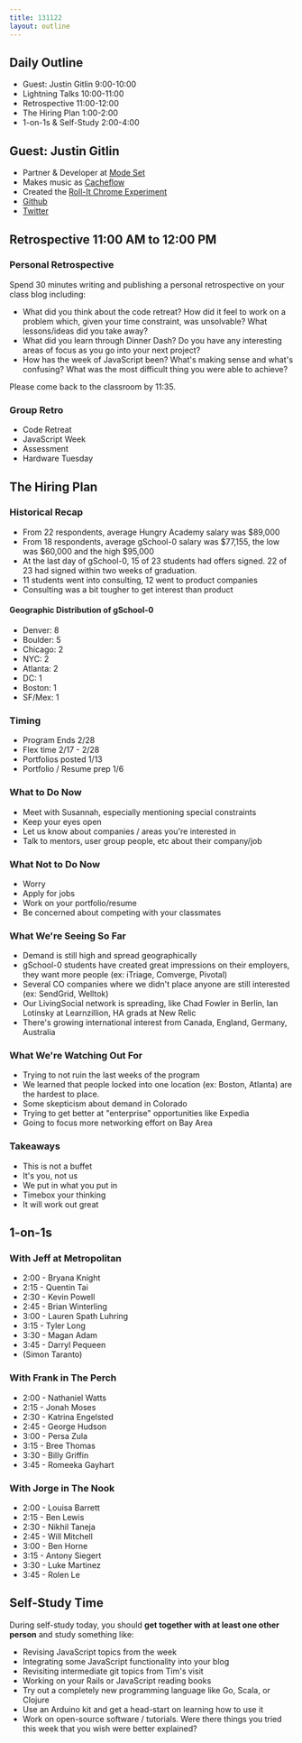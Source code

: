 ```yaml
---
title: 131122
layout: outline
---
```


## Daily Outline

* Guest: Justin Gitlin 9:00-10:00
* Lightning Talks 10:00-11:00
* Retrospective 11:00-12:00
* The Hiring Plan 1:00-2:00
* 1-on-1s & Self-Study 2:00-4:00

## Guest: Justin Gitlin

* Partner & Developer at [Mode Set](http://modeset.com/)
* Makes music as [Cacheflow](http://www.cacheflowe.com/)
* Created the [Roll-It Chrome Experiment](http://chrome.com/campaigns/rollit)
* [Github](https://github.com/cacheflowe)
* [Twitter](https://twitter.com/cacheflowe)

## Retrospective 11:00 AM to 12:00 PM

### Personal Retrospective

Spend 30 minutes writing and publishing a personal retrospective on your class blog including:

* What did you think about the code retreat? How did it feel to work on a problem which, given your time constraint, was unsolvable? What lessons/ideas did you take away?
* What did you learn through Dinner Dash? Do you have any interesting areas of focus as you go into your next project?
* How has the week of JavaScript been? What's making sense and what's confusing? What was the most difficult thing you were able to achieve?

Please come back to the classroom by 11:35.

### Group Retro

* Code Retreat
* JavaScript Week
* Assessment
* Hardware Tuesday

## The Hiring Plan

### Historical Recap

* From 22 respondents, average Hungry Academy salary was $89,000
* From 18 respondents, average gSchool-0 salary was $77,155, the low was $60,000 and the high $95,000
* At the last day of gSchool-0, 15 of 23 students had offers signed. 22 of 23 had signed within two weeks of graduation.
* 11 students went into consulting, 12 went to product companies
* Consulting was a bit tougher to get interest than product

#### Geographic Distribution of gSchool-0

* Denver: 8
* Boulder: 5
* Chicago: 2
* NYC: 2
* Atlanta: 2
* DC: 1
* Boston: 1
* SF/Mex: 1

### Timing

* Program Ends 2/28
* Flex time 2/17 - 2/28
* Portfolios posted 1/13
* Portfolio / Resume prep 1/6

### What to Do Now

* Meet with Susannah, especially mentioning special constraints
* Keep your eyes open
* Let us know about companies / areas you're interested in
* Talk to mentors, user group people, etc about their company/job

### What Not to Do Now

* Worry
* Apply for jobs
* Work on your portfolio/resume
* Be concerned about competing with your classmates

### What We're Seeing So Far

* Demand is still high and spread geographically
* gSchool-0 students have created great impressions on their employers, they want more people (ex: iTriage, Comverge, Pivotal)
* Several CO companies where we didn't place anyone are still interested (ex: SendGrid, Welltok)
* Our LivingSocial network is spreading, like Chad Fowler in Berlin, Ian Lotinsky at Learnzillion, HA grads at New Relic
* There's growing international interest from Canada, England, Germany, Australia

### What We're Watching Out For

* Trying to not ruin the last weeks of the program
* We learned that people locked into one location (ex: Boston, Atlanta) are the hardest to place.
* Some skepticism about demand in Colorado
* Trying to get better at "enterprise" opportunities like Expedia
* Going to focus more networking effort on Bay Area

### Takeaways

* This is not a buffet
* It's you, not us
* We put in what you put in
* Timebox your thinking
* It will work out great

## 1-on-1s

### With Jeff at Metropolitan

* 2:00 - Bryana Knight
* 2:15 - Quentin Tai
* 2:30 - Kevin Powell
* 2:45 - Brian Winterling
* 3:00 - Lauren Spath Luhring
* 3:15 - Tyler Long
* 3:30 - Magan Adam
* 3:45 - Darryl Pequeen
* (Simon Taranto)

### With Frank in The Perch

* 2:00 - Nathaniel Watts
* 2:15 - Jonah Moses
* 2:30 - Katrina Engelsted
* 2:45 - George Hudson
* 3:00 - Persa Zula
* 3:15 - Bree Thomas
* 3:30 - Billy Griffin
* 3:45 - Romeeka Gayhart

### With Jorge in The Nook

* 2:00 - Louisa Barrett
* 2:15 - Ben Lewis
* 2:30 - Nikhil Taneja
* 2:45 - Will Mitchell
* 3:00 - Ben Horne
* 3:15 - Antony Siegert
* 3:30 - Luke Martinez
* 3:45 - Rolen Le

## Self-Study Time

During self-study today, you should **get together with at least one other person** and study something like:

* Revising JavaScript topics from the week
* Integrating some JavaScript functionality into your blog
* Revisiting intermediate git topics from Tim's visit
* Working on your Rails or JavaScript reading books
* Try out a completely new programming language like Go, Scala, or Clojure
* Use an Arduino kit and get a head-start on learning how to use it
* Work on open-source software / tutorials. Were there things you tried this week that you wish were better explained?